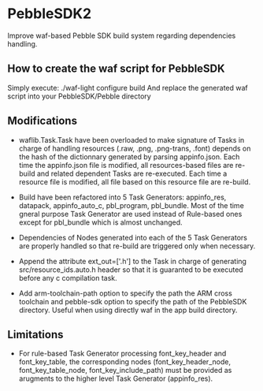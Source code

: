PebbleSDK2
==========

Improve waf-based Pebble SDK build system regarding dependencies handling.

How to create the waf script for PebbleSDK
-------------------------------------------
Simply execute:
./waf-light configure build
And replace the generated waf script into your PebbleSDK/Pebble directory

Modifications
-------------

- waflib.Task.Task have been overloaded to make signature of Tasks in charge of handling resources (.raw, .png, .png-trans, .font) depends on the hash of the dictionnary generated by parsing appinfo.json. Each time the appinfo.json file is modified, all resources-based files are re-build and related dependent Tasks are re-executed. Each time a resource file is modified, all file based on this resource file are re-build.

- Build have been refactored into 5 Task Generators: appinfo_res, datapack, appinfo_auto_c, pbl_program, pbl_bundle. Most of the time gneral purpose Task Generator are used instead of Rule-based ones except for pbl_bundle which is almost unchanged.

- Dependencies of Nodes generated into each of the 5 Task Generators are properly handled so that re-build are triggered only when necessary.

- Append the attribute ext_out=['.h'] to the Task in charge of generating src/resource_ids.auto.h header so that it is guaranted to be executed before any c compilation task.

- Add arm-toolchain-path option to specify the path the ARM cross toolchain and pebble-sdk option to specify the path of the PebbleSDK directory. Useful when using directly waf in the app build directory.

Limitations
-------------

- For rule-based Task Generator processing font_key_header and font_key_table, the corresponding nodes (font_key_header_node, font_key_table_node, font_key_include_path) must be provided as arugments to the higher level Task Generator (appinfo_res).
